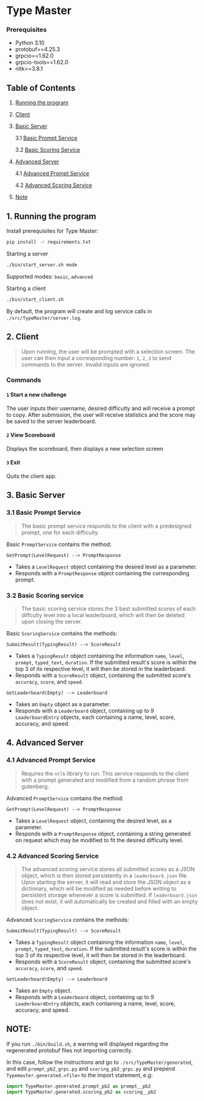 # Type Master

### Prerequisites

+ Python 3.10
+ protobuf==4.25.3
+ grpcio==1.62.0 
+ grpcio-tools==1.62.0 
+ nltk>=3.8.1

## Table of Contents 

1. [Running the program](#1-running-the-program)

2. [Client](#2-client)
 
3. [Basic Server](#3-basic-server)
      
    3.1 [Basic Prompt Service](#31-basic-prompt-service)

    3.2 [Basic Scoring Service](#32-basic-scoring-service)

4. [Advanced Server](#4-advanced-server)

    4.1 [Advanced Prompt Service](#41-advanced-prompt-service)
    
    4.2 [Advanced Scoring Service](#42-advanced-scoring-service)

5. [Note](#note)

## 1. Running the program

Install prerequisites for Type Master:
```sh
pip install -r requirements.txt
```
Starting a server
```sh
./bin/start_server.sh mode
```
Supported modes: `basic`, `advanced`

Starting a client
```sh
./bin/start_client.sh
```

By default, the program will create and log service calls in `./src/TypeMaster/server.log`.

## 2. Client

> Upon running, the user will be prompted with a selection screen. The user can then input a corresponding number: `1`, `2`, `3` to send commands to the server. Invalid inputs are ignored.

### Commands

#### `1` Start a new challenge

The user inputs their username, desired difficulty and will receive a prompt to copy. After submission, the user will receive statistics and the score may be saved to the server leaderboard.

#### `2` View Scoreboard

Displays the scoreboard, then displays a new selection screen

#### `3` Exit 

Quits the client app.

## 3. Basic Server

### 3.1 Basic Prompt Service

> The basic prompt service responds to the client with a predesigned prompt, one for each difficulty. 

Basic `PromptService` contains the method: 

`GetPrompt(LevelRequest) --> PromptResponse`
* Takes a `LevelRequest` object containing the desired level as a parameter. 
* Responds with a `PromptResponse` object containing the corresponding prompt.

### 3.2 Basic Scoring service

> The basic scoring service stores the 3 best submitted scores of each diffculty level into a local leaderboard, which will then be deleted upon closing the server.

Basic `ScoringService` contains the methods:

`SubmitResult(TypingResult) --> ScoreResult` 
* Takes a `TypingResult` object containing the information `name`, `level`, `prompt`, `typed_text`, `duration`. If the submitted result's score is within the top 3 of its respective level, it will then be stored in the leaderboard. 
* Responds with a `ScoreResult` object, containing the submitted score's `accuracy`, `score`, and `speed`.

`GetLeaderboard(Empty) --> Leaderboard`

* Takes an `Empty` object as a parameter. 
* Responds with a `Leaderboard` object, containing up to 9 `LeaderboardEntry` objects, each containing a name, level, score, accuracy, and speed.

## 4. Advanced Server 

### 4.1 Advanced Prompt Service

> Requires the `ntlk` library to run. This service responds to the client with a prompt generated and modified from a random phrase from gutenberg.

Advanced `PromptService` contains the method: 

`GetPrompt(LevelRequest) --> PromptResponse`
* Takes a `LevelRequest` object, containing the desired level, as a parameter.
* Responds with a `PromptResponse` object, containing a string generated on request which may be modified to fit the desired difficulty level.

### 4.2 Advanced Scoring Service

> The advanced scoring service stores all submitted scores as a JSON object, which is then stored persistently in a `leaderboard.json` file. Upon starting the server, it will read and store the JSON object as a dictionary, which will be modified as needed before writing to persistent storage whenever a score is submitted. If `leaderboard.json` does not exist, it will automatically be created and filled with an empty object.

Advanced `ScoringService` contains the methods:

`SubmitResult(TypingResult) --> ScoreResult`
* Takes a `TypingResult` object containing the information `name`, `level`, `prompt`, `typed_text`, `duration`. If the submitted result's score is within the top 3 of its respective level, it will then be stored in the leaderboard.
* Responds with a `ScoreResult` object, containing the submitted score's `accuracy`, `score`, and `speed`.

`GetLeaderboard(Empty) --> Leaderboard`
* Takes an `Empty` object.
* Responds with a `Leaderboard` object, containing up to 9 `LeaderboardEntry` objects, each containing a name, level, score, accuracy, and speed.

## NOTE:

If you run `./bin/build.sh`, a warning will displayed regarding the regenerated protobuf files not importing correctly.

In this case, follow the instructions and go to `./src/TypeMaster/generated`, and edit `prompt_pb2_grpc.py` and `scoring_pb2_grpc.py` and prepend `Typemaster.generated.<file>` to the import statement, e.g:

```py
import TypeMaster.generated.prompt_pb2 as prompt__pb2
import TypeMaster.generated.scoring_pb2 as scoring__pb2
```